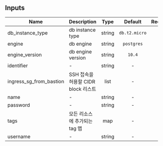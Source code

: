 ## Inputs

| Name | Description | Type | Default | Required |
|------|-------------|:----:|:-----:|:-----:|
| db\_instance\_type | db instance type | string | `db.t2.micro` | no |
| engine | db engine | string | `postgres` | no |
| engine\_version | db engine version | string | `10.4` | no |
| identifier | - | string | - | yes |
| ingress\_sg\_from\_bastion | SSH 접속을 허용할 CIDR block 리스트 | list | - | yes |
| name | - | string | - | yes |
| password | - | string | - | yes |
| tags | 모든 리소스에 추가되는 tag 맵 | map | - | yes |
| username | - | string | - | yes |


